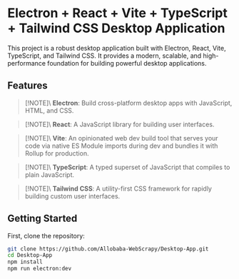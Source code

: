 # Electron + React + Vite + TypeScript + Tailwind CSS Desktop Application

This project is a robust desktop application built with Electron, React, Vite, TypeScript, and Tailwind CSS. It provides a modern, scalable, and high-performance foundation for building powerful desktop applications.

## Features

> [!NOTE]\ **Electron**: 
> Build cross-platform desktop apps with JavaScript, HTML, and CSS.

> [!NOTE]\ **React**: 
> A JavaScript library for building user interfaces.

> [!NOTE]\ **Vite**: 
> An opinionated web dev build tool that serves your code via native ES Module imports during dev and bundles it with Rollup for production.

> [!NOTE]\ **TypeScript**: 
> A typed superset of JavaScript that compiles to plain JavaScript.

> [!NOTE]\ **Tailwind CSS**: 
> A utility-first CSS framework for rapidly building custom user interfaces.

## Getting Started

First, clone the repository:

```bash
git clone https://github.com/Allobaba-WebScrapy/Desktop-App.git
cd Desktop-App
npm install
npm run electron:dev
```
